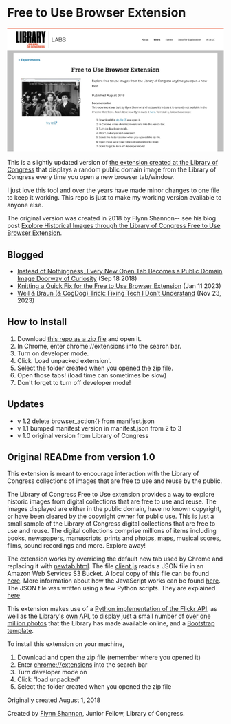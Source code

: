 # Free to Use Browser Extension

![Library of Congress Labs Free to Use Browser Extension](free-to-use.jpg "Library of Congress Labs Free to Use Browser Extension")

This is a slightly updated version of [the extension created at the Library of Congress](https://labs.loc.gov/work/experiments/free-to-use-browser-extension/) that displays a random public domain image from the Library of Congress every time you open a new browser tab/window.

I just love this tool and over the years have made minor changes to one file to keep it working. This repo is just to make my working version available to anyone else.

The original version was created in 2018 by Flynn Shannon-- see his blog post [Explore Historical Images through the Library of Congress Free to Use Browser Extension](https://blogs.loc.gov/thesignal/2018/08/explore-historical-images-through-the-library-of-congress-free-to-use-browser-extension/).

## Blogged
* [Instead of Nothingness, Every New Open Tab Becomes a Public Domain Image Doorway of Curiosity](https://cogdogblog.com/2018/09/instead-of-nothingness/) (Sep 18 2018)
* [Knitting a Quick Fix for the Free to Use Browser Extension](https://cogdogblog.com/2023/01/knitting-quick-fix/) (Jan 11 2023)
* [Weil & Braun (& CogDog) Trick: Fixing Tech I Don’t Understand](https://cogdogblog.com/2023/11/weil-braun-cogdog-trick/) (Nov 23, 2023)


## How to Install 

1. Download [this repo as a zip file](https://github.com/cogdog/free-to-use-browser-extension/archive/refs/heads/master.zip) and open it.
2. In Chrome, enter chrome://extensions into the search bar.
3. Turn on developer mode.
4. Click 'Load unpacked extension'.
5. Select the folder created when you opened the zip file.
6. Open those tabs! (load time can sometimes be slow)
7. Don't forget to turn off developer mode!

## Updates
* v 1.2 delete browser_action{} from manifest.json
* v 1.1 bumped manifest version in manifest.json from 2 to 3
* v 1.0 original version from Library of Congress

## Original READme from version 1.0

This extension is meant to encourage interaction with the Library of Congress collections of images that are free to use and reuse by the public.

The Library of Congress Free to Use extension provides a way to explore historic images from digital collections that are free to use and reuse. The images displayed are either in the public domain, have no known copyright, or have been cleared by the copyright owner for public use. This is just a small sample of the Library of Congress digital collections that are free to use and reuse. The digital collections comprise millions of items including books, newspapers, manuscripts, prints and photos, maps, musical scores, films, sound recordings and more. Explore away!

The extension works by overriding the default new tab used by Chrome and replacing it with [newtab.html](newtab.html). The file [client.js](client.js) reads a JSON file in an Amazon Web Services S3 Bucket. A local copy of this file can be found [here](pythonEnv/local.json). More information about how the JavaScript works can be found [here](jsExplained.md). The JSON file was written using a few Python scripts. They are explained [here](pyExplained.md)

This extension makes use of a [Python implementation of the Flickr API](https://github.com/alexis-mignon/python-flickr-api), as well as the [Library's own API](https://github.com/LibraryOfCongress/data-exploration), to display just a small number of [over one million photos](https://www.loc.gov/search/?fa=online-format:image%7Caccess-restricted:false) that the Library has made available online, and a [Bootstrap template](https://startbootstrap.com/template-overviews/the-big-picture/).

To install this extension on your machine,
1. Download and open the zip file (remember where you opened it)
1. Enter [chrome://extensions](chrome://extensions) into the search bar
1. Turn developer mode on
1. Click "load unpacked"
1. Select the folder created when you opened the zip file

Originally created August 1, 2018

Created by [Flynn Shannon](https://github.com/flynnshannon), Junior Fellow, Library of Congress.


